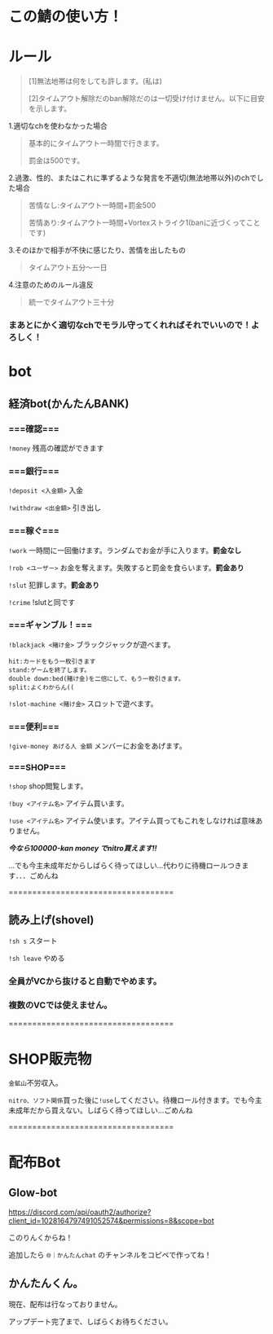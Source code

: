 # この鯖の使い方！
# ルール
>[1]無法地帯は何をしても許します。(私は)
>
>[2]タイムアウト解除だのban解除だのは一切受け付けません。以下に目安を示します。


1.適切なchを使わなかった場合
> 基本的にタイムアウト一時間で行きます。
> 
> 罰金は500です。

2.過激、性的、またはこれに準ずるような発言を不適切(無法地帯以外)のchでした場合
> 苦情なし:タイムアウト一時間+罰金500
> 
> 苦情あり:タイムアウト一時間+Vortexストライク1(banに近づくってことです)

3.そのほかで相手が不快に感じたり、苦情を出したもの
>タイムアウト五分～一日

4.注意のためのルール違反
> 統一でタイムアウト三十分

### まあとにかく適切なchでモラル守ってくれればそれでいいので！よろしく！

# bot

## 経済bot(かんたんBANK)

### ===確認===

`!money`  残高の確認ができます


### ===銀行===

`!deposit <入金額>`  入金

`!withdraw <出金額>`  引き出し


### ===稼ぐ===

`!work`  一時間に一回働けます。ランダムでお金が手に入ります。**罰金なし**

`!rob <ユーザー>`  お金を奪えます。失敗すると罰金を食らいます。**罰金あり**

`!slut`  犯罪します。**罰金あり**

`!crime`  !slutと同です


### ===ギャンブル！===

`!blackjack <賭け金>`  ブラックジャックが遊べます。

```
hit:カードをもう一枚引きます
stand:ゲームを終了します。
double down:bed(賭け金)を二倍にして、もう一枚引きます。
split:よくわからん((
```

`!slot-machine <賭け金>`  スロットで遊べます。


### ===便利===

`!give-money あげる人 金額`  メンバーにお金をあげます。


### ===SHOP===

`!shop`  shop閲覧します。

`!buy <アイテム名>`  アイテム買います。

`!use <アイテム名>`  アイテム使います。アイテム買ってもこれをしなければ意味ありません。


*__**今なら100000-kan money でnitro買えます!!**__*

...でも今主未成年だからしばらく待ってほしい...代わりに待機ロールつきます．．．ごめんね


===================================

## 読み上げ(shovel)

`!sh s`  スタート

`!sh leave`  やめる

### 全員がVCから抜けると自動でやめます。

### 複数のVCでは使えません。


===================================

# SHOP販売物
`金鉱山`不労収入。

`nitro、ソフト関係`買った後に`!use`してください。待機ロール付きます。でも今主未成年だから買えない。しばらく待ってほしい...ごめんね

===================================

# 配布Bot

## Glow-bot

https://discord.com/api/oauth2/authorize?client_id=1028164797491052574&permissions=8&scope=bot

このりんくからね！

追加したら
`🌐｜かんたんchat`
のチャンネルをコピペで作ってね！

## かんたんくん。
現在、配布は行なっておりません。

アップデート完了まで、しばらくお待ちください。
